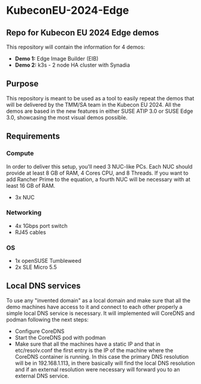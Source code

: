 # KubeconEU-2024-Edge

## Repo for Kubecon EU 2024 Edge demos

This repository will contain the information for 4 demos:
- **Demo 1:** Edge Image Builder (EIB)
- **Demo 2:** k3s - 2 node HA cluster with Synadia

## Purpose
This repository is meant to be used as a tool to easily repeat the demos that will be delivered by the TMM/SA team in the Kubecon EU 2024. All the demos are based in the new features in either SUSE ATIP 3.0 or SUSE Edge 3.0, showcasing the most visual demos possible.

## Requirements

### Compute
In order to deliver this setup, you'll need 3 NUC-like PCs. Each NUC should provide at least 8 GB of RAM, 4 Cores CPU, and 8 Threads. If you want to add Rancher Prime to the equation, a fourth NUC will be necessary with at least 16 GB of RAM.
- 3x NUC

### Networking
- 4x 1Gbps port switch
- RJ45 cables

### OS
- 1x openSUSE Tumbleweed
- 2x SLE Micro 5.5

## Local DNS services
To use any "invented domain" as a local domain and make sure that all the demo machines have access to it and connect to each other properly a simple local DNS service is necessary. It will implemented will CoreDNS and podman following the next steps:
- Configure CoreDNS
- Start the CoreDNS pod with podman
- Make sure that all the machines have a static IP and that in etc/resolv.conf the first entry is the IP of the machine where the CoreDNS container is running. In this case the primary DNS resolution will be in 192.168.1.113, in there basically will find the local DNS resolution and if an external resolution were necessary will forward you to an external DNS service. 
